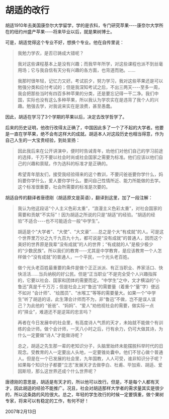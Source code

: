 # 胡适的改行

胡适1910年去美国康奈尔大学留学，学的是农科，专门研究苹果----康奈尔大学所在的纽约州盛产苹果----将来毕业以后，就是果树博士。

可是，胡适觉得这个专业不好，想换个专业。他在自传里说：

> 我勉力学农，是否已铸成大错呢？
> 
> 我对这些课程基本上是没有兴趣；而我早年所学，对这些课程也派不到丝毫用场；它与我自信有天分有兴趣的各方面，也背道而驰。......
> 
> 我那时很年轻，记忆力又好。考试前夕，努力学习，我对这些苹果还是可以勉强分类和应付考试的；但是我深知考试之后，不出三两天----至多一周，我会把那些当时有四百多种苹果的分类，还是要忘记得一干二净。我们中国，实际也没有这么多种苹果，所以我认为学农实在是违背了我个人的兴趣。勉强去学，对我说来实在是浪费，甚至愚蠢。

因此，胡适在学习了3个学期的苹果以后，决定去改学哲学了。

后来的历史证明，他改行改得太正确了，中国因此多了一个了不起的大学者。他要是一直在学苹果，绝不会有这样大的成就。胡适本人对这段历史也相当得意，作为自己人生的一大宝贵经验，到处宣扬：

> 因此我后来在公开讲演中，便时时告诫青年，劝他们对他们自己的学习前途的选择，千万不要以社会时尚或社会国家之需要为标准。他们应该以他们自己的兴趣和禀赋，作为选科的标准才是正确的。
> 
> 希望青年朋友们，接受我经验得来的这个教训，不要问爸爸要你学什么，妈妈要你学什么，爱人要你学什么。要问自己性情所近、能力所能做的去学。这个标准很重要，社会所需要的标准是次要的。

胡适自传的翻译者唐德刚（胡适原文是英语），翻译到这里，加了一段注解：

> 我认为他这段话“个人主义色彩太重”，“浪漫主义色彩太重”，对社会国家的需要和贡献“不实际”！因为胡适之所说的只是“胡适”的经验。“胡适的经验”不适合----也不可能适合一般“中学生”。
> 
> 胡适是个“大学者”、“大使”、“大文豪”......总之是个大“有成就”的人。可是这个世界里万分之九千九百九十九，都可说是“没有成就”的普通人，因而这个美好的世界原是我辈“没有成就”的人的世界；“有成就的人”是极少极少的“少数民族”。所以我们的教育----尤其是中学教育，是应该教育一个人怎样做个“没有成就”的普通人，一个平民，一个光头老百姓。
> 
> 做个光头老百姓最重要的条件是做个正正派派、有正当职业、养家活口、快快活活......当兵纳税的好公民。但是“正当职业”不是完全受个人兴趣指挥的，它要以社会、国家和团体的需要而定。“中学生”之中，文才横溢的“小鲁迅”真是千千万万；但是社会上对“鲁迅”的需要量（着重个“量”字）便远不如对 “会计师”、“绘图员”、“水喉工”等等的需要量大。如果一个“中学生”听了胡适的话，此生薄会计师而不为，非“鲁迅”不做，岂不是误人误己？为此他的 “爸爸”、“妈妈”、“爱人”劝他视社会的需要，做实际一点的“择业”，难道还不是逆耳的忠言吗？
> 
> 再者在今日发展中的社会里，有高度诗人气质的天才，未始就不能做个有训练的会计师。做个会计师，一天八小时之后，行有余力，仍可大做其诗，为什么一定要做“诗人”才能做诗呢？
> 
> 总之，胡适之先生那一辈的老知识分子，头脑里始终未能摆脱科举时代的旧观念。受教育的人一定要出人头地，一定要锥处囊中。他们不甘心做个普通人。但是在一个已发展的社会里，九年国教，人人可受，谁非知识分子呢？如果每个知识分子都要“立志”发展天才去做李白、杜甫、毕加索、胡适、爱因斯坦，那么这世界还成个什么世界呢？

唐德刚的意思是，胡适是有天才的，所以他可以改行。但是，不是每个人都有天才，因此胡适的经验不能推广。况且，社会对胡适那样大学者的需求量其实是很少的，所以这条路的风险很大。总之，年轻的学生改行的时候一定要慎重，做个果树专家，将来可以有稳定的工作，有何不好！

2007年2月13日
